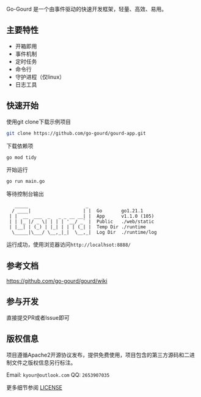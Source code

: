 
Go-Gourd 是一个由事件驱动的快速开发框架，轻量、高效、易用。

## 主要特性
* 开箱即用
* 事件机制
* 定时任务
* 命令行
* 守护进程（仅linux）
* 日志工具

## 快速开始
使用git clone下载示例项目

```bash
git clone https://github.com/go-gourd/gourd-app.git
```

下载依赖项
```bash
go mod tidy
```

开始运行
```bash
go run main.go
```

等待控制台输出
```text
   _____                     _
  / ____|                   | |  Go       go1.21.1
 | |  __  ___  _   _ _ __ __| |  App      v1.1.0 (105)
 | | |_ |/ _ \| | | | '__/ _` |  Public   ./web/static
 | |__| | (_) | |_| | | | (_| |  Temp Dir ./runtime
  \_____|\___/ \__,_|_|  \__,_|  Log Dir  ./runtime/log
```
运行成功，使用浏览器访问`http://localhsot:8888/`

## 参考文档

https://github.com/go-gourd/gourd/wiki

## 参与开发

直接提交PR或者Issue即可
## 版权信息

项目遵循Apache2开源协议发布，提供免费使用，项目包含的第三方源码和二进制文件之版权信息另行标注。

Email: `kyour@outlook.com` QQ: `2653907035`

更多细节参阅 [LICENSE](LICENSE)
